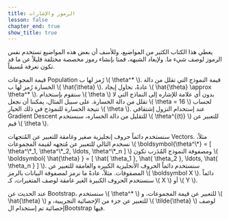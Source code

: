 ```yaml
---
title: الرموز والإشارات
lesson: false
chapter_end: true
show_title: true
---
```


يغطي هذا الكتاب الكثير من المواضيع، وللأسف أن بعض هذه المواضيع تستخدم نفس الرموز لوصف شيء ما. ولإبعاد الشبهه، قمنا بإنشاء رموز مخصصة مختلفة قليلاً عن ما قد تكون تعرفة مُسبقاً.<br />

قيمة المجوعات Population رُمز لها ب \\( \theta^* \\). قيمة النموذج التي تقلل من دالة الخسارة رُمز لها ب \\( \hat{\theta} \\). عادةً، نحاول إيجاد \\( \hat{\theta} \approx \theta^* \\).
سنقوم بإستخدام \\( \theta \\) بدون أي علامة للإشاره إلى النماذج التي لا تقلل من دالة الخسارة. على سبيل المثال، يمكننا أن نجعل \\( \theta = 16 \\) لحساب نتيجة الخسارة للنموذج في ذلك الخيار \\( \theta \\).
عند إستخدام النزول إشتقاقي Gradient Descent للتقليل من دالة الخساره، سنستخدم \\( \theta^{(t)} \\) للتعبير عن قيم \\( \theta \\).


سنستخدم دائماً حروف إنجليزية صغير وغامقة للتعبير عن المُتجهات Vectors. مثلاً، نسخدم التالي للتعبير عن مُتجهه لقيمة المجموعات \\( \boldsymbol{\theta^\\*} = [ \theta^\\\*_1, \theta^\\\*_2, \ldots, \theta^\\\*_n ] \\) ومصفوفة النموذج المُدَرب تكون \\( \boldsymbol{ \hat{\theta} } = [ \hat{ \theta_1 }, \hat{ \theta_2 }, \ldots, \hat{ \theta_n } ] \\).
سنستخدم دائماً الحروف الأنجليزية الكبيره والغامقة للتعبير عن المصفوفات. مثلاً، عادةً ما نرمز لمصفوفة البيانات بالرمز \\( \boldsymbol X \\).
دائماً سنستخدم الحروف الكبيرة الغير غامقة لوصف المتغيرات، كـ \\( X \\) أو \\( Y \\).

عند الحديث عن Bootstrap، سنستخدم \\( \theta^* \\) للتعبير عن قيمة المجموعات، و \\( \hat{\theta} \\) للتعبير عن جزء من الإحصائية التجريبية، و \\( \tilde{\theta} \\) لوصف إحصائية تم إستخدام الBootstrap فيها.
